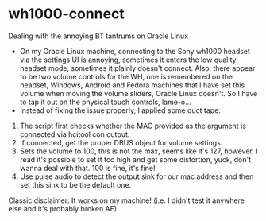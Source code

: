 # wh1000-connect
Dealing with the annoying BT tantrums on Oracle Linux

- On my Oracle Linux machine, connecting to the Sony wh1000 headset via the settings UI is annoying, sometimes it enters the low quality headset mode, sometimes it plainly doesn't connect. Also, there appear to be two volume controls for the WH, one is remembered on the headset, Windows, Android and Fedora machines that I have set this volume when moving the volume sliders, Oracle Linux doesn't. So I have to tap it out on the physical touch controls, lame-o...
- Instead of fixing the issue properly, I applied some duct tape:
1) The script first checks whether the MAC provided as the argument is connected via hcitool con output.
2) If connected, get the proper DBUS object for volume settings.
3) Sets the volume to 100, this is not the max, seems like it's 127, however, I read it's possible to set it too high and get some distortion, yuck, don't wanna deal with that. 100 is fine, it's fine!
4) Use pulse audio to detect the output sink for our mac address and then set this sink to be the default one.

Classic disclaimer:
It works on my machine! (i.e. I didn't test it anywhere else and it's probably broken AF)
